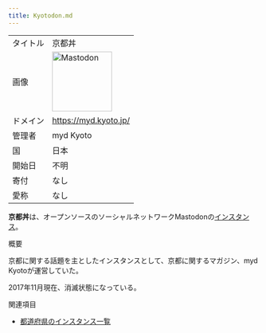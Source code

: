 ```yaml
---
title: Kyotodon.md
---
```

<div class="mw-parser-output">

|          |                                                                                                                                                                                                                                                                                                                                       |
|----------|---------------------------------------------------------------------------------------------------------------------------------------------------------------------------------------------------------------------------------------------------------------------------------------------------------------------------------------|
| タイトル | 京都丼                                                                                                                                                                                                                                                                                                                                |
| 画像     | <a href="/%E3%83%95%E3%82%A1%E3%82%A4%E3%83%AB:Mastodon_logo.png" class="image" title="Mastodon"><img src="/images/thumb/0/00/Mastodon_logo.png/120px-Mastodon_logo.png" srcset="/images/thumb/0/00/Mastodon_logo.png/180px-Mastodon_logo.png 1.5x, /images/0/00/Mastodon_logo.png 2x" width="120" height="120" alt="Mastodon" /></a> |
| ドメイン | <a href="https://myd.kyoto.jp/" class="external free" rel="nofollow">https://myd.kyoto.jp/</a>                                                                                                                                                                                                                                        |
| 管理者   | myd Kyoto                                                                                                                                                                                                                                                                                                                             |
| 国       | 日本                                                                                                                                                                                                                                                                                                                                  |
| 開始日   | 不明                                                                                                                                                                                                                                                                                                                                  |
| 寄付     | なし                                                                                                                                                                                                                                                                                                                                  |
| 愛称     | なし                                                                                                                                                                                                                                                                                                                                  |

**京都丼**は、オープンソースのソーシャルネットワークMastodonの[インスタンス](/%E3%82%A4%E3%83%B3%E3%82%B9%E3%82%BF%E3%83%B3%E3%82%B9 "インスタンス")。

概要

京都に関する話題を主としたインスタンスとして、京都に関するマガジン、myd Kyotoが運営していた。

2017年11月現在、消滅状態になっている。

関連項目

-   [都道府県のインスタンス一覧](/%E9%83%BD%E9%81%93%E5%BA%9C%E7%9C%8C%E3%81%AE%E3%82%A4%E3%83%B3%E3%82%B9%E3%82%BF%E3%83%B3%E3%82%B9%E4%B8%80%E8%A6%A7 "都道府県のインスタンス一覧")

</div>
